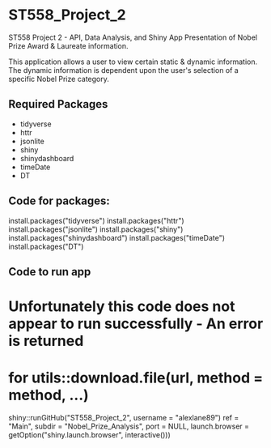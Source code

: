 # ST558_Project_2
ST558 Project 2 - API, Data Analysis, and Shiny App Presentation of
Nobel Prize Award & Laureate information.

This application allows a user to view certain static & dynamic information.
The dynamic information is dependent upon the user's selection of a specific
Nobel Prize category.

## Required Packages
- tidyverse
- httr
- jsonlite
- shiny
- shinydashboard
- timeDate
- DT

## Code for packages:

install.packages("tidyverse")
install.packages("httr")
install.packages("jsonlite")
install.packages("shiny")
install.packages("shinydashboard")
install.packages("timeDate")
install.packages("DT")

## Code to run app

# Unfortunately this code does not appear to run successfully - An error is returned
# for utils::download.file(url, method = method, ...)
shiny::runGitHub("ST558_Project_2", username = "alexlane89")
          ref = "Main", subdir = "Nobel_Prize_Analysis", port = NULL,
          launch.browser = getOption("shiny.launch.browser", interactive()))